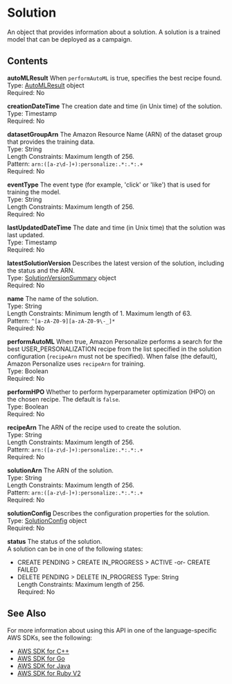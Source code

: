 # Solution<a name="API_Solution"></a>

An object that provides information about a solution\. A solution is a trained model that can be deployed as a campaign\.

## Contents<a name="API_Solution_Contents"></a>

 **autoMLResult**   <a name="personalize-Type-Solution-autoMLResult"></a>
When `performAutoML` is true, specifies the best recipe found\.  
Type: [AutoMLResult](API_AutoMLResult.md) object  
Required: No

 **creationDateTime**   <a name="personalize-Type-Solution-creationDateTime"></a>
The creation date and time \(in Unix time\) of the solution\.  
Type: Timestamp  
Required: No

 **datasetGroupArn**   <a name="personalize-Type-Solution-datasetGroupArn"></a>
The Amazon Resource Name \(ARN\) of the dataset group that provides the training data\.  
Type: String  
Length Constraints: Maximum length of 256\.  
Pattern: `arn:([a-z\d-]+):personalize:.*:.*:.+`   
Required: No

 **eventType**   <a name="personalize-Type-Solution-eventType"></a>
The event type \(for example, 'click' or 'like'\) that is used for training the model\.  
Type: String  
Length Constraints: Maximum length of 256\.  
Required: No

 **lastUpdatedDateTime**   <a name="personalize-Type-Solution-lastUpdatedDateTime"></a>
The date and time \(in Unix time\) that the solution was last updated\.  
Type: Timestamp  
Required: No

 **latestSolutionVersion**   <a name="personalize-Type-Solution-latestSolutionVersion"></a>
Describes the latest version of the solution, including the status and the ARN\.  
Type: [SolutionVersionSummary](API_SolutionVersionSummary.md) object  
Required: No

 **name**   <a name="personalize-Type-Solution-name"></a>
The name of the solution\.  
Type: String  
Length Constraints: Minimum length of 1\. Maximum length of 63\.  
Pattern: `^[a-zA-Z0-9][a-zA-Z0-9\-_]*`   
Required: No

 **performAutoML**   <a name="personalize-Type-Solution-performAutoML"></a>
When true, Amazon Personalize performs a search for the best USER\_PERSONALIZATION recipe from the list specified in the solution configuration \(`recipeArn` must not be specified\)\. When false \(the default\), Amazon Personalize uses `recipeArn` for training\.  
Type: Boolean  
Required: No

 **performHPO**   <a name="personalize-Type-Solution-performHPO"></a>
Whether to perform hyperparameter optimization \(HPO\) on the chosen recipe\. The default is `false`\.  
Type: Boolean  
Required: No

 **recipeArn**   <a name="personalize-Type-Solution-recipeArn"></a>
The ARN of the recipe used to create the solution\.  
Type: String  
Length Constraints: Maximum length of 256\.  
Pattern: `arn:([a-z\d-]+):personalize:.*:.*:.+`   
Required: No

 **solutionArn**   <a name="personalize-Type-Solution-solutionArn"></a>
The ARN of the solution\.  
Type: String  
Length Constraints: Maximum length of 256\.  
Pattern: `arn:([a-z\d-]+):personalize:.*:.*:.+`   
Required: No

 **solutionConfig**   <a name="personalize-Type-Solution-solutionConfig"></a>
Describes the configuration properties for the solution\.  
Type: [SolutionConfig](API_SolutionConfig.md) object  
Required: No

 **status**   <a name="personalize-Type-Solution-status"></a>
The status of the solution\.  
A solution can be in one of the following states:  
+ CREATE PENDING > CREATE IN\_PROGRESS > ACTIVE \-or\- CREATE FAILED
+ DELETE PENDING > DELETE IN\_PROGRESS
Type: String  
Length Constraints: Maximum length of 256\.  
Required: No

## See Also<a name="API_Solution_SeeAlso"></a>

For more information about using this API in one of the language\-specific AWS SDKs, see the following:
+  [AWS SDK for C\+\+](https://docs.aws.amazon.com/goto/SdkForCpp/personalize-2018-05-22/Solution) 
+  [AWS SDK for Go](https://docs.aws.amazon.com/goto/SdkForGoV1/personalize-2018-05-22/Solution) 
+  [AWS SDK for Java](https://docs.aws.amazon.com/goto/SdkForJava/personalize-2018-05-22/Solution) 
+  [AWS SDK for Ruby V2](https://docs.aws.amazon.com/goto/SdkForRubyV2/personalize-2018-05-22/Solution) 